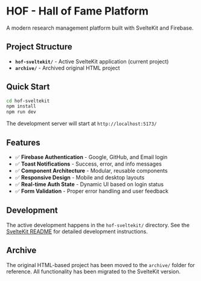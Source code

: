 # HOF - Hall of Fame Platform

A modern research management platform built with SvelteKit and Firebase.

## Project Structure

- **`hof-sveltekit/`** - Active SvelteKit application (current project)
- **`archive/`** - Archived original HTML project

## Quick Start

```bash
cd hof-sveltekit
npm install
npm run dev
```

The development server will start at `http://localhost:5173/`

## Features

- ✅ **Firebase Authentication** - Google, GitHub, and Email login
- ✅ **Toast Notifications** - Success, error, and info messages  
- ✅ **Component Architecture** - Modular, reusable components
- ✅ **Responsive Design** - Mobile and desktop layouts
- ✅ **Real-time Auth State** - Dynamic UI based on login status
- ✅ **Form Validation** - Proper error handling and user feedback

## Development

The active development happens in the `hof-sveltekit/` directory. See the [SvelteKit README](./hof-sveltekit/README.md) for detailed development instructions.

## Archive

The original HTML-based project has been moved to the `archive/` folder for reference. All functionality has been migrated to the SvelteKit version.
